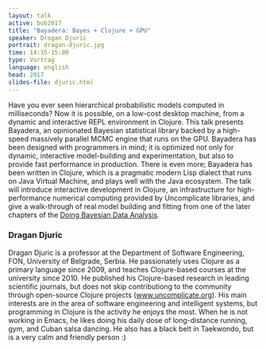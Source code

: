 ```yaml
---
layout: talk
active: bob2017
title: "Bayadera: Bayes + Clojure + GPU"
speaker: Dragan Djuric
portrait: dragan-djuric.jpg
time: 14:15-15:00
type: Vortrag
language: english
head: 2017
slides-file: djuric.html
---
```


Have you ever seen hierarchical probabilistic models computed in
milliseconds? Now it is possible, on a low-cost desktop machine, from
a dynamic and interactive REPL environment in Clojure. This talk
presents Bayadera, an opinionated Bayesian statistical library backed
by a high-speed massively parallel MCMC engine that runs on the
GPU. Bayadera has been designed with programmers in mind; it is
optimized not only for dynamic, interactive model-building and
experimentation, but also to provide fast performance in
production. There is even more; Bayadera has been written in Clojure,
which is a pragmatic modern Lisp dialect that runs on Java Virtual
Machine, and plays well with the Java ecosystem. The talk will
introduce interactive development in Clojure, an infrastructure for
high-performance numerical computing provided by Uncomplicate
libraries, and give a walk-through of real model building and fitting
from one of the later chapters of
the
[Doing Bayesian Data Analysis](https://sites.google.com/site/doingbayesiandataanalysis/).

### Dragan Djuric

Dragan Djuric is a professor at the Department of Software
Engineering, FON, University of Belgrade, Serbia. He passionately uses
Clojure as a primary language since 2009, and teaches Clojure-based
courses at the university since 2010. He published his Clojure-based
research in leading scientific journals, but does not skip
contributiong to the community through open-source Clojure projects
(www.uncomplicate.org). His main interests are in the area of software
engineering and intelligent systems, but programming in Clojure is the
activity he enjoys the most. When he is not working in Emacs, he likes
doing his daily dose of long-distance running, gym, and Cuban salsa
dancing. He also has a black belt in Taekwondo, but is a very calm and
friendly person :)

